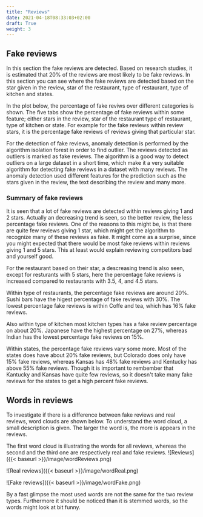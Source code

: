 ```yaml
---
title: "Reviews"
date: 2021-04-18T08:33:03+02:00
draft: True
weight: 3
---
```


## Fake reviews
In this section the fake reviews are detected. Based on research studies, it is estimated that 20% of the reviews are most likely to be fake reviews. In this section you can see where the fake reviews are detected based on the star given in the review, star of the restaurant, type of restaurant, type of kitchen and states.

In the plot below, the percentage of fake reviws over different categories is shown. The five tabs show the percentage of fake reviews within some feature; either stars in the review, star of the restaurant type of restaurant, type of kitchen or state. For example for the fake reviews within review stars, it is the percentage fake reviews of reviews giving that particular star.

For the detection of fake reviews, anomaly detection is performed by the algorithm isolation forest in order to find outlier. The reviews detected as outliers is marked as fake reviews. The algorithm is a good way to detect outliers on a large dataset in a short time, which make it a very suitable algorithm for detecting fake reviews in a dataset with many reviews. The anomaly detection used different features for the prediction such as the stars given in the review, the text describing the review and many more.

<script type="text/javascript" src="https://cdn.bokeh.org/bokeh/release/bokeh-2.3.2.min.js" integrity="sha384-XypntL49z55iwGVUW4qsEu83zKL3XEcz0MjuGOQ9SlaaQ68X/g+k1FcioZi7oQAc" crossorigin="anonymous"></script>
<script type="text/javascript">
            Bokeh.set_log_level("info");
</script>
<div class="bk-root" id="ed28685d-9367-4bc9-8bf7-5b046217a723" data-root-id="7663"></div>
<script type="application/json" id="8838">
          {"abce1517-8535-43e5-980d-7d5f2c1336b7":{"defs":[],"roots":{"references":[{"attributes":{"tabs":[{"id":"5190"},{"id":"7539"},{"id":"7580"},{"id":"7621"},{"id":"7662"}]},"id":"7663","type":"Tabs"},{"attributes":{},"id":"5159","type":"LinearScale"},{"attributes":{"data_source":{"id":"7654"},"glyph":{"id":"7656"},"hover_glyph":null,"muted_glyph":null,"nonselection_glyph":{"id":"7657"},"view":{"id":"7659"}},"id":"7658","type":"GlyphRenderer"},{"attributes":{},"id":"7563","type":"HelpTool"},{"attributes":{"source":{"id":"7654"}},"id":"7659","type":"CDSView"},{"attributes":{"formatter":{"id":"8019"},"major_label_policy":{"id":"8018"},"major_tick_line_color":null,"minor_tick_line_color":null,"ticker":{"id":"7511"}},"id":"7510","type":"CategoricalAxis"},{"attributes":{"formatter":{"id":"8028"},"major_label_policy":{"id":"8027"},"major_tick_line_color":null,"minor_tick_line_color":null,"ticker":{"id":"7555"}},"id":"7554","type":"LinearAxis"},{"attributes":{"child":{"id":"7622"},"title":"State"},"id":"7662","type":"Panel"},{"attributes":{"formatter":{"id":"8022"},"major_label_policy":{"id":"8021"},"major_tick_line_color":null,"minor_tick_line_color":null,"ticker":{"id":"7514"}},"id":"7513","type":"LinearAxis"},{"attributes":{"axis":{"id":"7554"},"dimension":1,"ticker":null},"id":"7557","type":"Grid"},{"attributes":{"start":0},"id":"7504","type":"DataRange1d"},{"attributes":{},"id":"7555","type":"BasicTicker"},{"attributes":{"child":{"id":"7540"},"title":"Type of restaurant"},"id":"7580","type":"Panel"},{"attributes":{},"id":"7508","type":"LinearScale"},{"attributes":{"factors":["Bars","Breakfast &amp; Brunch","Buffets","Burgers","Cafes","Coffee &amp; Tea","Diners","Fast Food","Food","Nightlife","Pizza","Salad","Sandwiches","Steakhouses","Sushi Bars","Vegetarian","Wine Bars"]},"id":"7543","type":"FactorRange"},{"attributes":{},"id":"7506","type":"CategoricalScale"},{"attributes":{},"id":"5172","type":"ResetTool"},{"attributes":{},"id":"7559","type":"WheelZoomTool"},{"attributes":{},"id":"7511","type":"CategoricalTicker"},{"attributes":{},"id":"7558","type":"PanTool"},{"attributes":{"overlay":{"id":"7605"}},"id":"7601","type":"BoxZoomTool"},{"attributes":{"axis":{"id":"7510"},"ticker":null},"id":"7512","type":"Grid"},{"attributes":{"overlay":{"id":"7564"}},"id":"7560","type":"BoxZoomTool"},{"attributes":{},"id":"8046","type":"UnionRenderers"},{"attributes":{"active_multi":null,"tools":[{"id":"5168"},{"id":"5169"},{"id":"5170"},{"id":"5171"},{"id":"5172"},{"id":"5173"},{"id":"5188"},{"id":"5962"}]},"id":"5175","type":"Toolbar"},{"attributes":{},"id":"7561","type":"SaveTool"},{"attributes":{},"id":"7641","type":"WheelZoomTool"},{"attributes":{},"id":"7562","type":"ResetTool"},{"attributes":{"child":{"id":"7581"},"title":"Type of kitchen"},"id":"7621","type":"Panel"},{"attributes":{},"id":"8047","type":"Selection"},{"attributes":{"axis":{"id":"7513"},"dimension":1,"ticker":null},"id":"7516","type":"Grid"},{"attributes":{"axis":{"id":"7592"},"ticker":null},"id":"7594","type":"Grid"},{"attributes":{},"id":"5157","type":"CategoricalScale"},{"attributes":{},"id":"7514","type":"BasicTicker"},{"attributes":{},"id":"7596","type":"BasicTicker"},{"attributes":{"fill_alpha":{"value":0.1},"fill_color":{"value":"lightblue"},"line_alpha":{"value":0.1},"line_color":{"value":"lightblue"},"top":{"field":"y"},"width":{"value":0.7},"x":{"field":"x"}},"id":"7616","type":"VBar"},{"attributes":{"source":{"id":"7613"}},"id":"7618","type":"CDSView"},{"attributes":{"data_source":{"id":"7613"},"glyph":{"id":"7615"},"hover_glyph":null,"muted_glyph":null,"nonselection_glyph":{"id":"7616"},"view":{"id":"7618"}},"id":"7617","type":"GlyphRenderer"},{"attributes":{},"id":"7593","type":"CategoricalTicker"},{"attributes":{},"id":"7518","type":"WheelZoomTool"},{"attributes":{},"id":"7602","type":"SaveTool"},{"attributes":{"axis":{"id":"7595"},"dimension":1,"ticker":null},"id":"7598","type":"Grid"},{"attributes":{},"id":"7517","type":"PanTool"},{"attributes":{"overlay":{"id":"7523"}},"id":"7519","type":"BoxZoomTool"},{"attributes":{},"id":"7604","type":"HelpTool"},{"attributes":{},"id":"7520","type":"SaveTool"},{"attributes":{},"id":"7521","type":"ResetTool"},{"attributes":{},"id":"7599","type":"PanTool"},{"attributes":{},"id":"7603","type":"ResetTool"},{"attributes":{},"id":"7590","type":"LinearScale"},{"attributes":{"formatter":{"id":"8031"},"major_label_orientation":"vertical","major_label_policy":{"id":"8030"},"major_tick_line_color":null,"minor_tick_line_color":null,"ticker":{"id":"7593"}},"id":"7592","type":"CategoricalAxis"},{"attributes":{},"id":"7588","type":"CategoricalScale"},{"attributes":{},"id":"8018","type":"AllLabels"},{"attributes":{},"id":"8019","type":"CategoricalTickFormatter"},{"attributes":{"fill_color":{"value":"lightblue"},"line_color":{"value":"lightblue"},"top":{"field":"y"},"width":{"value":0.7},"x":{"field":"x"}},"id":"5716","type":"VBar"},{"attributes":{"data":{"x":["1.0","1.5","2.0","2.5","3.0","3.5","4.0","4.5","5.0"],"y":[39.75535168195719,35.12619669277633,35.9411309062742,33.37421332903018,26.661313877842613,20.06073169470572,17.582417582417584,17.40471014726467,25.15331255654971]},"selected":{"id":"5948"},"selection_policy":{"id":"5947"}},"id":"5714","type":"ColumnDataSource"},{"attributes":{},"id":"8025","type":"CategoricalTickFormatter"},{"attributes":{"factors":["1.0","1.5","2.0","2.5","3.0","3.5","4.0","4.5","5.0"]},"id":"7502","type":"FactorRange"},{"attributes":{"bottom_units":"screen","fill_alpha":0.5,"fill_color":"lightgrey","left_units":"screen","level":"overlay","line_alpha":1.0,"line_color":"black","line_dash":[4,4],"line_width":2,"right_units":"screen","syncable":false,"top_units":"screen"},"id":"7564","type":"BoxAnnotation"},{"attributes":{},"id":"8024","type":"AllLabels"},{"attributes":{},"id":"5947","type":"UnionRenderers"},{"attributes":{},"id":"8028","type":"BasicTickFormatter"},{"attributes":{},"id":"8036","type":"AllLabels"},{"attributes":{"align":"center","text":"Fake reviews by stars","text_font_size":"13pt"},"id":"7500","type":"Title"},{"attributes":{},"id":"8037","type":"CategoricalTickFormatter"},{"attributes":{},"id":"5948","type":"Selection"},{"attributes":{},"id":"8027","type":"AllLabels"},{"attributes":{"callback":null,"tooltips":[["Percentage","@y"]]},"id":"7578","type":"HoverTool"},{"attributes":{},"id":"8039","type":"AllLabels"},{"attributes":{"bottom_units":"screen","fill_alpha":0.5,"fill_color":"lightgrey","left_units":"screen","level":"overlay","line_alpha":1.0,"line_color":"black","line_dash":[4,4],"line_width":2,"right_units":"screen","syncable":false,"top_units":"screen"},"id":"7523","type":"BoxAnnotation"},{"attributes":{},"id":"7600","type":"WheelZoomTool"},{"attributes":{},"id":"8040","type":"BasicTickFormatter"},{"attributes":{"data":{"x":["Bars","Breakfast &amp; Brunch","Buffets","Burgers","Cafes","Coffee &amp; Tea","Diners","Fast Food","Food","Nightlife","Pizza","Salad","Sandwiches","Steakhouses","Sushi Bars","Vegetarian","Wine Bars"],"y":[19.8299613333491,18.050525402978984,22.054712460063897,20.37934277652692,17.015520432863447,15.684165232358001,17.394118070036672,23.1604134762634,19.1271251358603,19.305459792583328,18.92894200837785,20.327483450537212,18.26189882880638,21.731489911287078,27.975972876301885,17.712670780447834,19.384851138353763]},"selected":{"id":"8050"},"selection_policy":{"id":"8049"}},"id":"7572","type":"ColumnDataSource"},{"attributes":{"callback":null,"tooltips":[["Percentage","@y"]]},"id":"5962","type":"HoverTool"},{"attributes":{},"id":"5392","type":"BasicTickFormatter"},{"attributes":{},"id":"8049","type":"UnionRenderers"},{"attributes":{},"id":"5391","type":"AllLabels"},{"attributes":{},"id":"5168","type":"PanTool"},{"attributes":{"active_multi":null,"tools":[{"id":"7558"},{"id":"7559"},{"id":"7560"},{"id":"7561"},{"id":"7562"},{"id":"7563"},{"id":"7578"}]},"id":"7565","type":"Toolbar"},{"attributes":{},"id":"8050","type":"Selection"},{"attributes":{"child":{"id":"7499"},"title":"Stars"},"id":"7539","type":"Panel"},{"attributes":{},"id":"7522","type":"HelpTool"},{"attributes":{"axis":{"id":"5164"},"dimension":1,"ticker":null},"id":"5167","type":"Grid"},{"attributes":{},"id":"8030","type":"AllLabels"},{"attributes":{"below":[{"id":"5161"}],"center":[{"id":"5163"},{"id":"5167"}],"height":500,"left":[{"id":"5164"}],"renderers":[{"id":"5186"},{"id":"5718"}],"title":{"id":"5151"},"toolbar":{"id":"5175"},"toolbar_location":null,"width":800,"x_range":{"id":"5153"},"x_scale":{"id":"5157"},"y_range":{"id":"5155"},"y_scale":{"id":"5159"}},"id":"5150","subtype":"Figure","type":"Plot"},{"attributes":{"formatter":{"id":"8034"},"major_label_policy":{"id":"8033"},"major_tick_line_color":null,"minor_tick_line_color":null,"ticker":{"id":"7596"}},"id":"7595","type":"LinearAxis"},{"attributes":{"active_multi":null,"tools":[{"id":"7517"},{"id":"7518"},{"id":"7519"},{"id":"7520"},{"id":"7521"},{"id":"7522"},{"id":"7537"}]},"id":"7524","type":"Toolbar"},{"attributes":{"fill_alpha":{"value":0.1},"fill_color":{"value":"lightblue"},"line_alpha":{"value":0.1},"line_color":{"value":"lightblue"},"top":{"field":"y"},"width":{"value":0.7},"x":{"field":"x"}},"id":"7575","type":"VBar"},{"attributes":{"data_source":{"id":"7572"},"glyph":{"id":"7574"},"hover_glyph":null,"muted_glyph":null,"nonselection_glyph":{"id":"7575"},"view":{"id":"7577"}},"id":"7576","type":"GlyphRenderer"},{"attributes":{},"id":"5171","type":"SaveTool"},{"attributes":{"source":{"id":"7572"}},"id":"7577","type":"CDSView"},{"attributes":{"below":[{"id":"7510"}],"center":[{"id":"7512"},{"id":"7516"}],"height":500,"left":[{"id":"7513"}],"renderers":[{"id":"7535"}],"title":{"id":"7500"},"toolbar":{"id":"7524"},"toolbar_location":null,"width":800,"x_range":{"id":"7502"},"x_scale":{"id":"7506"},"y_range":{"id":"7504"},"y_scale":{"id":"7508"}},"id":"7499","subtype":"Figure","type":"Plot"},{"attributes":{"align":"center","text":"Fake reviews by type of kitchen","text_font_size":"13pt"},"id":"7582","type":"Title"},{"attributes":{"overlay":{"id":"5174"}},"id":"5170","type":"BoxZoomTool"},{"attributes":{"below":[{"id":"7592"}],"center":[{"id":"7594"},{"id":"7598"}],"height":500,"left":[{"id":"7595"}],"renderers":[{"id":"7617"}],"title":{"id":"7582"},"toolbar":{"id":"7606"},"toolbar_location":null,"width":800,"x_range":{"id":"7584"},"x_scale":{"id":"7588"},"y_range":{"id":"7586"},"y_scale":{"id":"7590"}},"id":"7581","subtype":"Figure","type":"Plot"},{"attributes":{"bottom_units":"screen","fill_alpha":0.5,"fill_color":"lightgrey","left_units":"screen","level":"overlay","line_alpha":1.0,"line_color":"black","line_dash":[4,4],"line_width":2,"right_units":"screen","syncable":false,"top_units":"screen"},"id":"7605","type":"BoxAnnotation"},{"attributes":{"active_multi":null,"tools":[{"id":"7599"},{"id":"7600"},{"id":"7601"},{"id":"7602"},{"id":"7603"},{"id":"7604"},{"id":"7619"}]},"id":"7606","type":"Toolbar"},{"attributes":{"fill_alpha":{"value":0.1},"fill_color":{"value":"lightblue"},"line_alpha":{"value":0.1},"line_color":{"value":"lightblue"},"top":{"field":"y"},"width":{"value":0.7},"x":{"field":"x"}},"id":"7534","type":"VBar"},{"attributes":{},"id":"8034","type":"BasicTickFormatter"},{"attributes":{"source":{"id":"7531"}},"id":"7536","type":"CDSView"},{"attributes":{"data_source":{"id":"7531"},"glyph":{"id":"7533"},"hover_glyph":null,"muted_glyph":null,"nonselection_glyph":{"id":"7534"},"view":{"id":"7536"}},"id":"7535","type":"GlyphRenderer"},{"attributes":{},"id":"8033","type":"AllLabels"},{"attributes":{},"id":"8031","type":"CategoricalTickFormatter"},{"attributes":{"data_source":{"id":"5714"},"glyph":{"id":"5716"},"hover_glyph":null,"muted_glyph":null,"nonselection_glyph":{"id":"5717"},"view":{"id":"5719"}},"id":"5718","type":"GlyphRenderer"},{"attributes":{},"id":"5389","type":"CategoricalTickFormatter"},{"attributes":{"fill_color":{"value":"lightblue"},"line_color":{"value":"lightblue"},"top":{"field":"y"},"width":{"value":0.7},"x":{"field":"x"}},"id":"7615","type":"VBar"},{"attributes":{"formatter":{"id":"8025"},"major_label_orientation":"vertical","major_label_policy":{"id":"8024"},"major_tick_line_color":null,"minor_tick_line_color":null,"ticker":{"id":"7552"}},"id":"7551","type":"CategoricalAxis"},{"attributes":{"fill_color":{"value":"lightblue"},"line_color":{"value":"lightblue"},"top":{"field":"y"},"width":{"value":0.7},"x":{"field":"x"}},"id":"7656","type":"VBar"},{"attributes":{"axis":{"id":"7551"},"ticker":null},"id":"7553","type":"Grid"},{"attributes":{"align":"center","text":"Fake reviews by state","text_font_size":"13pt"},"id":"7623","type":"Title"},{"attributes":{"below":[{"id":"7633"}],"center":[{"id":"7635"},{"id":"7639"}],"height":500,"left":[{"id":"7636"}],"renderers":[{"id":"7658"}],"title":{"id":"7623"},"toolbar":{"id":"7647"},"toolbar_location":null,"width":800,"x_range":{"id":"7625"},"x_scale":{"id":"7629"},"y_range":{"id":"7627"},"y_scale":{"id":"7631"}},"id":"7622","subtype":"Figure","type":"Plot"},{"attributes":{"start":0},"id":"7545","type":"DataRange1d"},{"attributes":{"source":{"id":"5714"}},"id":"5719","type":"CDSView"},{"attributes":{},"id":"7549","type":"LinearScale"},{"attributes":{},"id":"5388","type":"AllLabels"},{"attributes":{},"id":"7552","type":"CategoricalTicker"},{"attributes":{"callback":null,"tooltips":[["Percentage","@y"]]},"id":"7660","type":"HoverTool"},{"attributes":{},"id":"7547","type":"CategoricalScale"},{"attributes":{"align":"center","text":"Fake reviews by review stars","text_font_size":"13pt"},"id":"5151","type":"Title"},{"attributes":{"callback":null,"tooltips":[["Percentage","@y"]]},"id":"7619","type":"HoverTool"},{"attributes":{"factors":["American (New)","American (Traditional)","Cajun/Creole","Caribbean","Chinese","Greek","Indian","Italian","Japanese","Korean","Latin American","Mediterranean","Mexican","New Mexican Cuisine","Thai","Vietnamese"]},"id":"7584","type":"FactorRange"},{"attributes":{"fill_alpha":{"value":0.1},"fill_color":{"value":"lightblue"},"line_alpha":{"value":0.1},"line_color":{"value":"lightblue"},"top":{"field":"y"},"width":{"value":0.7},"x":{"field":"x"}},"id":"5717","type":"VBar"},{"attributes":{"data":{"x":["British Columbia","Colorado","Florida","Georgia","Kansas","Kentucky","Massachusetts","Ohio","Oregon","Texas","Washington"],"y":[24.582395584759276,15.32363033960478,19.920633912004675,21.037661332057073,48.0,54.54545454545454,19.99116047989009,21.19978814149918,18.41717886472806,18.955488317908227,18.87424872861766]},"selected":{"id":"8056"},"selection_policy":{"id":"8055"}},"id":"7654","type":"ColumnDataSource"},{"attributes":{"formatter":{"id":"8040"},"major_label_policy":{"id":"8039"},"major_tick_line_color":null,"minor_tick_line_color":null,"ticker":{"id":"7637"}},"id":"7636","type":"LinearAxis"},{"attributes":{},"id":"8052","type":"UnionRenderers"},{"attributes":{},"id":"7631","type":"LinearScale"},{"attributes":{},"id":"7640","type":"PanTool"},{"attributes":{},"id":"8053","type":"Selection"},{"attributes":{"bottom_units":"screen","fill_alpha":0.5,"fill_color":"lightgrey","left_units":"screen","level":"overlay","line_alpha":1.0,"line_color":"black","line_dash":[4,4],"line_width":2,"right_units":"screen","syncable":false,"top_units":"screen"},"id":"5174","type":"BoxAnnotation"},{"attributes":{"align":"center","text":"Fake reviews by type of restaurant","text_font_size":"13pt"},"id":"7541","type":"Title"},{"attributes":{},"id":"7643","type":"SaveTool"},{"attributes":{"callback":null,"tooltips":[["Percentage","@y"]]},"id":"7537","type":"HoverTool"},{"attributes":{"below":[{"id":"7551"}],"center":[{"id":"7553"},{"id":"7557"}],"height":500,"left":[{"id":"7554"}],"renderers":[{"id":"7576"}],"title":{"id":"7541"},"toolbar":{"id":"7565"},"toolbar_location":null,"width":800,"x_range":{"id":"7543"},"x_scale":{"id":"7547"},"y_range":{"id":"7545"},"y_scale":{"id":"7549"}},"id":"7540","subtype":"Figure","type":"Plot"},{"attributes":{},"id":"5417","type":"UnionRenderers"},{"attributes":{"fill_color":{"value":"lightblue"},"line_color":{"value":"lightblue"},"top":{"field":"y"},"width":{"value":0.7},"x":{"field":"x"}},"id":"7533","type":"VBar"},{"attributes":{"fill_color":{"value":"lightblue"},"line_color":{"value":"lightblue"},"top":{"field":"y"},"width":{"value":0.7},"x":{"field":"x"}},"id":"7574","type":"VBar"},{"attributes":{"start":0},"id":"5155","type":"DataRange1d"},{"attributes":{},"id":"7634","type":"CategoricalTicker"},{"attributes":{"child":{"id":"5150"},"title":"Review Stars"},"id":"5190","type":"Panel"},{"attributes":{"data":{"x":["1.0","1.5","2.0","2.5","3.0","3.5","4.0","4.5","5.0"],"y":[39.75535168195719,35.12619669277633,35.9411309062742,33.37421332903018,26.661313877842613,20.06073169470572,17.582417582417584,17.40471014726467,25.15331255654971]},"selected":{"id":"8047"},"selection_policy":{"id":"8046"}},"id":"7531","type":"ColumnDataSource"},{"attributes":{"fill_alpha":{"value":0.1},"fill_color":{"value":"lightblue"},"line_alpha":{"value":0.1},"line_color":{"value":"lightblue"},"top":{"field":"y"},"width":{"value":0.7},"x":{"field":"x"}},"id":"5185","type":"VBar"},{"attributes":{"data":{"x":["1","2","3","4","5"],"y":[31.688573143111558,31.167125897200393,28.18751493863469,19.822652614607904,12.493118820430897]},"selected":{"id":"5418"},"selection_policy":{"id":"5417"}},"id":"5182","type":"ColumnDataSource"},{"attributes":{"source":{"id":"5182"}},"id":"5187","type":"CDSView"},{"attributes":{"data_source":{"id":"5182"},"glyph":{"id":"5184"},"hover_glyph":null,"muted_glyph":null,"nonselection_glyph":{"id":"5185"},"view":{"id":"5187"}},"id":"5186","type":"GlyphRenderer"},{"attributes":{},"id":"8022","type":"BasicTickFormatter"},{"attributes":{"callback":null,"tooltips":[["Percentage","@y"]]},"id":"5188","type":"HoverTool"},{"attributes":{},"id":"7637","type":"BasicTicker"},{"attributes":{},"id":"5418","type":"Selection"},{"attributes":{"active_multi":null,"tools":[{"id":"7640"},{"id":"7641"},{"id":"7642"},{"id":"7643"},{"id":"7644"},{"id":"7645"},{"id":"7660"}]},"id":"7647","type":"Toolbar"},{"attributes":{"factors":["1","2","3","4","5"]},"id":"5153","type":"FactorRange"},{"attributes":{"formatter":{"id":"5392"},"major_label_policy":{"id":"5391"},"major_tick_line_color":null,"minor_tick_line_color":null,"ticker":{"id":"5165"}},"id":"5164","type":"LinearAxis"},{"attributes":{},"id":"8055","type":"UnionRenderers"},{"attributes":{},"id":"8056","type":"Selection"},{"attributes":{},"id":"7629","type":"CategoricalScale"},{"attributes":{"formatter":{"id":"8037"},"major_label_orientation":"vertical","major_label_policy":{"id":"8036"},"major_tick_line_color":null,"minor_tick_line_color":null,"ticker":{"id":"7634"}},"id":"7633","type":"CategoricalAxis"},{"attributes":{},"id":"5173","type":"HelpTool"},{"attributes":{},"id":"5169","type":"WheelZoomTool"},{"attributes":{"overlay":{"id":"7646"}},"id":"7642","type":"BoxZoomTool"},{"attributes":{"fill_alpha":{"value":0.1},"fill_color":{"value":"lightblue"},"line_alpha":{"value":0.1},"line_color":{"value":"lightblue"},"top":{"field":"y"},"width":{"value":0.7},"x":{"field":"x"}},"id":"7657","type":"VBar"},{"attributes":{"data":{"x":["American (New)","American (Traditional)","Cajun/Creole","Caribbean","Chinese","Greek","Indian","Italian","Japanese","Korean","Latin American","Mediterranean","Mexican","New Mexican Cuisine","Thai","Vietnamese"],"y":[18.95157156873752,20.02588159171789,20.199431526955873,16.832813332318697,22.240043251036223,16.082659478885894,14.94769194396832,19.49411498415573,26.72238855132903,21.954824976348156,17.242427928475852,16.88889878236093,18.3833650232713,15.858242348308574,20.482195995870363,19.158653846153847]},"selected":{"id":"8053"},"selection_policy":{"id":"8052"}},"id":"7613","type":"ColumnDataSource"},{"attributes":{},"id":"8021","type":"AllLabels"},{"attributes":{"formatter":{"id":"5389"},"major_label_policy":{"id":"5388"},"major_tick_line_color":null,"minor_tick_line_color":null,"ticker":{"id":"5162"}},"id":"5161","type":"CategoricalAxis"},{"attributes":{"start":0},"id":"7586","type":"DataRange1d"},{"attributes":{},"id":"7645","type":"HelpTool"},{"attributes":{"fill_color":{"value":"lightblue"},"line_color":{"value":"lightblue"},"top":{"field":"y"},"width":{"value":0.7},"x":{"field":"x"}},"id":"5184","type":"VBar"},{"attributes":{},"id":"7644","type":"ResetTool"},{"attributes":{"bottom_units":"screen","fill_alpha":0.5,"fill_color":"lightgrey","left_units":"screen","level":"overlay","line_alpha":1.0,"line_color":"black","line_dash":[4,4],"line_width":2,"right_units":"screen","syncable":false,"top_units":"screen"},"id":"7646","type":"BoxAnnotation"},{"attributes":{"axis":{"id":"5161"},"ticker":null},"id":"5163","type":"Grid"},{"attributes":{"start":0},"id":"7627","type":"DataRange1d"},{"attributes":{"axis":{"id":"7633"},"ticker":null},"id":"7635","type":"Grid"},{"attributes":{},"id":"5162","type":"CategoricalTicker"},{"attributes":{"axis":{"id":"7636"},"dimension":1,"ticker":null},"id":"7639","type":"Grid"},{"attributes":{},"id":"5165","type":"BasicTicker"},{"attributes":{"factors":["British Columbia","Colorado","Florida","Georgia","Kansas","Kentucky","Massachusetts","Ohio","Oregon","Texas","Washington"]},"id":"7625","type":"FactorRange"}],"root_ids":["7663"]},"title":"Bokeh Application","version":"2.3.2"}}
        </script>
        <script type="text/javascript">
          (function() {
            var fn = function() {
              Bokeh.safely(function() {
                (function(root) {
                  function embed_document(root) {  
                  var docs_json = document.getElementById('8838').textContent;
                  var render_items = [{"docid":"abce1517-8535-43e5-980d-7d5f2c1336b7","root_ids":["7663"],"roots":{"7663":"ed28685d-9367-4bc9-8bf7-5b046217a723"}}];
                  root.Bokeh.embed.embed_items(docs_json, render_items);
                  }
                  if (root.Bokeh !== undefined) {
                    embed_document(root);
                  } else {
                    var attempts = 0;
                    var timer = setInterval(function(root) {
                      if (root.Bokeh !== undefined) {
                        clearInterval(timer);
                        embed_document(root);
                      } else {
                        attempts++;
                        if (attempts > 100) {
                          clearInterval(timer);
                          console.log("Bokeh: ERROR: Unable to run BokehJS code because BokehJS library is missing");
                        }
                      }
                    }, 10, root)
                  }
                })(window);
              });
            };
            if (document.readyState != "loading") fn();
            else document.addEventListener("DOMContentLoaded", fn);
          })();
</script>
    
    
        
        
### Summary of fake reviews
It is seen that a lot of fake reviews are detected within reviews giving 1 and 2 stars. Actually an decreasing trend is seen, so the better review, the less percentage fake reviews. One of the reasons to this might be, is that there are quite few reviews giving 1 star, which might get the algorithm to recognize many of these reviews as fake. It might come as a surprise, since you might expected that there would be most fake reviews within reviews giving 1 and 5 stars. This at least would explain reviewing competitors bad and yourself good.  

For the restaurant based on their star, a descreasing trend is also seen, except for resturants with 5 stars, here the percentage fake reviews is increased compared to restaurants with 3.5, 4, and 4.5 stars. 

Within type of restaurants, the percentage fake reviews are around 20%. Sushi bars have the higest percentage of fake reviews with 30%. The lowest percentage fake reviews is within Coffe and tea, which has 16% fake reviews. 

Also within type of kitchen most kitchen types has a fake review percentage on about 20%. Japanese have the highest percentage on 27%, whereas Indian has the lowest percentage fake reviews on 15%.

Within states, the percentage fake reviews vary some more. Most of the states does have about 20% fake reviews, but Colorado does only have 15% fake reviews, whereas Kansas has 48% fake reviews and Kentucky has above 55% fake reviews. Though it is important to rembember that 
Kantucky and Kansas have quite few reviews, so it doesn't take many fake reviews for the states to get a high percent fake reviews. 


## Words in reviews

To investigate if there is a difference between fake reviews and real reviews, word clouds are shown below. To understand the word cloud, a small description is given. The larger the word is, the more is appears in the reviews. 


The first word cloud is illustrating the words for all reviews, whereas the second and the third one are respectively real and fake reviews.
![Reviews]({{< baseurl >}}/image/wordReviews.png)

![Real reviews]({{< baseurl >}}/image/wordReal.png)

![Fake reviews]({{< baseurl >}}/image/wordFake.png)

By a fast glimpse the most used words are not the same for the two review types. Furthermore it should be noticed than it is stemmed words, so the words might look at bit funny. 



